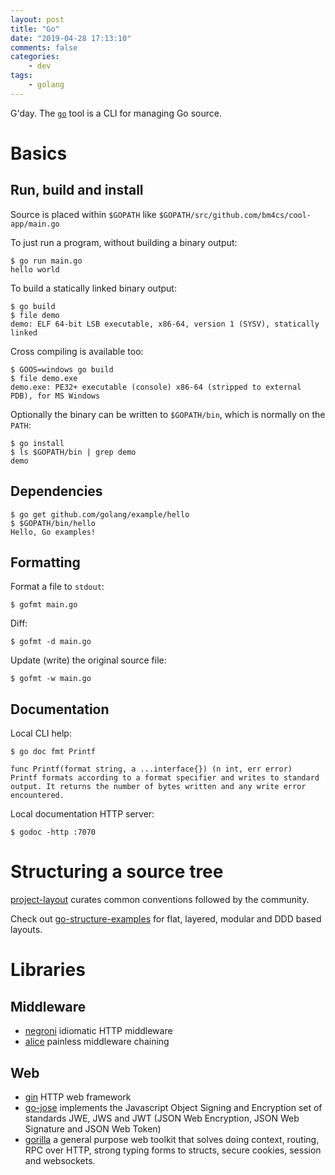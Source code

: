 ```yaml
---
layout: post
title: "Go"
date: "2019-04-28 17:13:10"
comments: false
categories:
    - dev
tags:
    - golang
---
```


G'day. The [`go`](https://golang.org/cmd/go/) tool is a CLI for managing Go source.

# Basics

## Run, build and install

Source is placed within `$GOPATH` like `$GOPATH/src/github.com/bm4cs/cool-app/main.go`

To just run a program, without building a binary output:

    $ go run main.go
    hello world

To build a statically linked binary output:

    $ go build
    $ file demo
    demo: ELF 64-bit LSB executable, x86-64, version 1 (SYSV), statically linked

Cross compiling is available too:

    $ GOOS=windows go build
    $ file demo.exe
    demo.exe: PE32+ executable (console) x86-64 (stripped to external PDB), for MS Windows

Optionally the binary can be written to `$GOPATH/bin`, which is normally on the `PATH`:

    $ go install
    $ ls $GOPATH/bin | grep demo
    demo

## Dependencies

    $ go get github.com/golang/example/hello
    $ $GOPATH/bin/hello
    Hello, Go examples!

## Formatting

Format a file to `stdout`:

    $ gofmt main.go

Diff:

    $ gofmt -d main.go

Update (write) the original source file:

    $ gofmt -w main.go

## Documentation

Local CLI help:

    $ go doc fmt Printf

    func Printf(format string, a ...interface{}) (n int, err error)
    Printf formats according to a format specifier and writes to standard
    output. It returns the number of bytes written and any write error
    encountered.

Local documentation HTTP server:

    $ godoc -http :7070

# Structuring a source tree

[project-layout](https://github.com/golang-standards/project-layout) curates common conventions followed by the community.

Check out [go-structure-examples](https://github.com/katzien/go-structure-examples) for flat, layered, modular and DDD based layouts.

# Libraries

## Middleware

-   [negroni](https://github.com/urfave/negroni) idiomatic HTTP middleware
-   [alice](https://github.com/justinas/alice) painless middleware chaining

## Web

-   [gin](https://github.com/gin-gonic/gin) HTTP web framework
-   [go-jose](https://github.com/square/go-jose) implements the Javascript Object Signing and Encryption set of standards JWE, JWS and JWT (JSON Web Encryption, JSON Web Signature and JSON Web Token)
-   [gorilla](https://www.gorillatoolkit.org/) a general purpose web toolkit that solves doing context, routing, RPC over HTTP, strong typing forms to structs, secure cookies, session and websockets.
